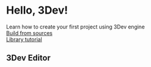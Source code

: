 # Hello, 3Dev!  
Learn how to create your first project using 3Dev engine  
[Build from sources](build.md)  
[Library tutorial](library.md)
## 3Dev Editor
